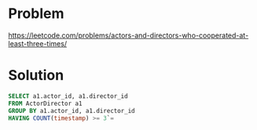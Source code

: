 # Problem
https://leetcode.com/problems/actors-and-directors-who-cooperated-at-least-three-times/

# Solution
```sql
SELECT a1.actor_id, a1.director_id
FROM ActorDirector a1
GROUP BY a1.actor_id, a1.director_id
HAVING COUNT(timestamp) >= 3`=
```

